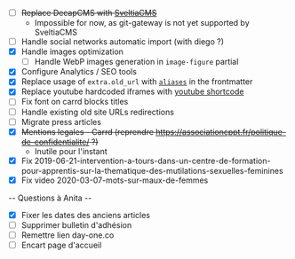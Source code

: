 - [ ] ~~Replace DecapCMS with [SveltiaCMS](https://github.com/sveltia/sveltia-cms/)~~
    - Impossible for now, as git-gateway is not yet supported by SveltiaCMS
- [ ] Handle social networks automatic import (with diego ?)
- [x] Handle images optimization
    - [ ] Handle WebP images generation in `image-figure` partial
- [x] Configure Analytics / SEO tools
- [x] Replace usage of `extra.old_url` with [`aliases`](https://gohugo.io/methods/page/aliases/) in the frontmatter
- [x] Replace youtube hardcoded iframes with [youtube shortcode](https://gohugo.io/shortcodes/youtube/)
- [ ] Fix font on carrd blocks titles
- [ ] Handle existing old site URLs redirections
- [ ] Migrate press articles
- [x] ~~Mentions legales - Carrd (reprendre https://associationcppt.fr/politique-de-confidentialite/ ?)~~
    - Inutile pour l'instant
- [x] Fix 2019-06-21-intervention-a-tours-dans-un-centre-de-formation-pour-apprentis-sur-la-thematique-des-mutilations-sexuelles-feminines
- [x] Fix video 2020-03-07-mots-sur-maux-de-femmes

-- Questions à Anita --
- [x] Fixer les dates des anciens articles
- [ ] Supprimer bulletin d'adhésion
- [ ] Remettre lien day-one.co
- [ ] Encart page d'accueil

